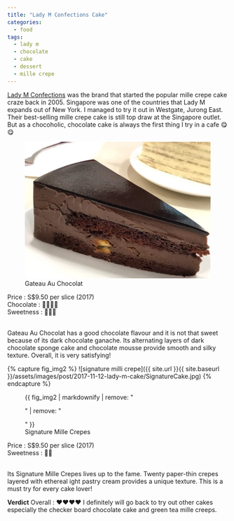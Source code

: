 ```yaml
---
title: "Lady M Confections Cake"
categories:
  - food
tags:
  - lady m
  - chocolate
  - cake
  - dessert
  - mille crepe
---
```


[Lady M Confections](http://www.ladym.com.sg/) was the brand that started the popular mille crepe cake craze back in 2005. Singapore was one of the countries that Lady M expands out of New York. I managed to try it out in Westgate, Jurong East. <br/>
Their best-selling mille crepe cake is still top draw at the Singapore outlet. But as a chocoholic, chocolate cake is always the first thing I try in a cafe :yum::yum:

<figure>
  <a href="/assets/images/post/2017-11-12-lady-m-cake/ChocolateCake.jpg"><img src="/assets/images/post/2017-11-12-lady-m-cake/ChocolateCake.jpg"></a>
  <figcaption>Gateau Au Chocolat </figcaption>
</figure>

Price     : S$9.50 per slice (2017) <br/> 
Chocolate : :chocolate_bar::chocolate_bar::chocolate_bar::chocolate_bar: <br/>
Sweetness : :candy::candy::candy: <br/><br/>

Gateau Au Chocolat has a good chocolate flavour and it is not that sweet because of its dark chocolate ganache. Its alternating layers of dark chocolate sponge cake and chocolate mousse provide smooth and silky texture. Overall, it is very satisfying! <br/>


{% capture fig_img2 %}
![signature milli crepe]({{ site.url }}{{ site.baseurl }}/assets/images/post/2017-11-12-lady-m-cake/SignatureCake.jpg)
{% endcapture %}

<figure>
  {{ fig_img2 | markdownify | remove: "<p>" | remove: "</p>" }}
  <figcaption>Signature Mille Crepes </figcaption>
</figure>

Price     : S$9.50 per slice (2017) <br/>
Sweetness : :candy::candy: <br/><br/>

Its Signature Mille Crepes lives up to the fame. Twenty paper-thin crepes layered with ethereal ight pastry cream provides a unique texture. This is a must try for every cake lover! 




**Verdict**
Overall : :heart::heart::heart::heart:
I definitely will go back to try out other cakes especially the checker board chocolate cake and green tea mille creeps. 






